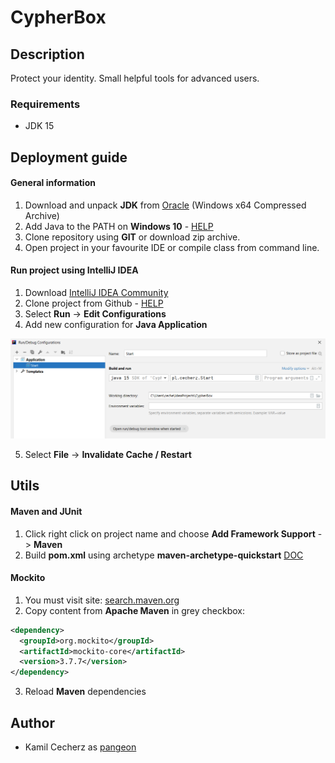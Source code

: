 # CypherBox

## Description
Protect your identity. Small helpful tools for advanced users.

### Requirements
* JDK 15

## Deployment guide

#### General information

1) Download and unpack **JDK** from
   [Oracle](https://www.oracle.com/java/technologies/javase-jdk15-downloads.html)
   (Windows x64 Compressed Archive)
2) Add Java to the PATH on **Windows 10** - [HELP](https://www.architectryan.com/2018/03/17/add-to-the-path-on-windows-10)
3) Clone repository using **GIT** or download zip archive.
4) Open project in your favourite IDE or compile class from command line.

#### Run project using IntelliJ IDEA
1) Download [IntelliJ IDEA Community](https://www.jetbrains.com/idea/)
2) Clone project from Github - [HELP](https://www.jetbrains.com/help/idea/manage-projects-hosted-on-github.html)
3) Select **Run** -> **Edit Configurations**
4) Add new configuration for **Java Application**

![help image](img/help.PNG)

5) Select **File** -> **Invalidate Cache / Restart** 

## Utils

#### Maven and JUnit
1) Click right click on project name and choose **Add Framework Support** -> **Maven**
2) Build **pom.xml** using archetype **maven-archetype-quickstart** [DOC](https://maven.apache.org/guides/getting-started/#how-do-i-make-my-first-maven-project)

#### Mockito

1) You must visit site: [search.maven.org](https://search.maven.org/artifact/org.mockito/mockito-core)
2) Copy content from **Apache Maven** in grey checkbox:

```xml
<dependency>
  <groupId>org.mockito</groupId>
  <artifactId>mockito-core</artifactId>
  <version>3.7.7</version>
</dependency>
```

3) Reload **Maven** dependencies

## Author
* Kamil Cecherz as [pangeon](https://github.com/pangeon)
